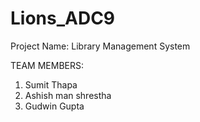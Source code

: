 # Lions_ADC9

Project Name: Library Management System

TEAM MEMBERS:
1) Sumit Thapa
2) Ashish man shrestha
3) Gudwin Gupta
